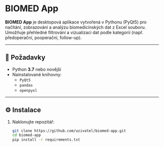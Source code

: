 # BIOMED App

**BIOMED App** je desktopová aplikace vytvořená v Pythonu (PyQt5) pro načítání, zobrazování a analýzu biomedicínských dat z Excel souboru. Umožňuje přehledné filtrování a vizualizaci dat podle kategorií (např. předoperační, pooperační, follow-up).

---

## 🔧 Požadavky

- Python **3.7** nebo novější
- Nainstalované knihovny:
  - `PyQt5`
  - `pandas`
  - `openpyxl`

---

## ⚙️ Instalace

1. Naklonujte repozitář:
   ```bash
   git clone https://github.com/uzivatel/biomed-app.git
   cd biomed-app
   pip install -r requirements.txt



